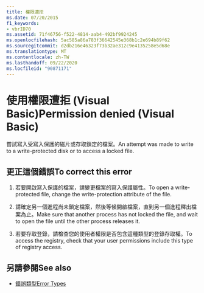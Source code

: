 ```yaml
---
title: 權限遭拒
ms.date: 07/20/2015
f1_keywords:
- vbrID70
ms.assetid: 71f46756-f522-4814-aab4-492bf9924245
ms.openlocfilehash: 5ac585a86a783f36642545e368b1c2e694b89f62
ms.sourcegitcommit: d2db216e46323f73b32ae312c9e4135258e5d68e
ms.translationtype: MT
ms.contentlocale: zh-TW
ms.lasthandoff: 09/22/2020
ms.locfileid: "90871171"
---
```

# <a name="permission-denied-visual-basic"></a><span data-ttu-id="4f6a1-102">使用權限遭拒 (Visual Basic)</span><span class="sxs-lookup"><span data-stu-id="4f6a1-102">Permission denied (Visual Basic)</span></span>

<span data-ttu-id="4f6a1-103">嘗試寫入受寫入保護的磁片或存取鎖定的檔案。</span><span class="sxs-lookup"><span data-stu-id="4f6a1-103">An attempt was made to write to a write-protected disk or to access a locked file.</span></span>  
  
## <a name="to-correct-this-error"></a><span data-ttu-id="4f6a1-104">更正這個錯誤</span><span class="sxs-lookup"><span data-stu-id="4f6a1-104">To correct this error</span></span>  
  
1. <span data-ttu-id="4f6a1-105">若要開啟寫入保護的檔案，請變更檔案的寫入保護屬性。</span><span class="sxs-lookup"><span data-stu-id="4f6a1-105">To open a write-protected file, change the write-protection attribute of the file.</span></span>  
  
2. <span data-ttu-id="4f6a1-106">請確定另一個進程尚未鎖定檔案，然後等候開啟檔案，直到另一個進程釋出檔案為止。</span><span class="sxs-lookup"><span data-stu-id="4f6a1-106">Make sure that another process has not locked the file, and wait to open the file until the other process releases it.</span></span>  
  
3. <span data-ttu-id="4f6a1-107">若要存取登錄，請檢查您的使用者權限是否包含這種類型的登錄存取權。</span><span class="sxs-lookup"><span data-stu-id="4f6a1-107">To access the registry, check that your user permissions include this type of registry access.</span></span>  
  
## <a name="see-also"></a><span data-ttu-id="4f6a1-108">另請參閱</span><span class="sxs-lookup"><span data-stu-id="4f6a1-108">See also</span></span>

- [<span data-ttu-id="4f6a1-109">錯誤類型</span><span class="sxs-lookup"><span data-stu-id="4f6a1-109">Error Types</span></span>](../../programming-guide/language-features/error-types.md)
